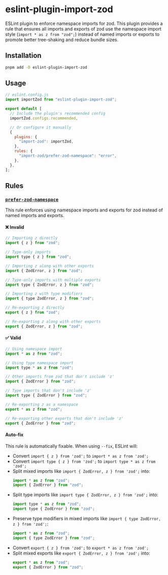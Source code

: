 # eslint-plugin-import-zod

ESLint plugin to enforce namespace imports for zod. This plugin provides a rule that ensures all imports and exports of zod use the namespace import style (`import * as z from "zod";`) instead of named imports or exports to promote better tree-shaking and reduce bundle sizes.

## Installation

```bash
pnpm add -D eslint-plugin-import-zod
```

## Usage

```js
// eslint.config.js
import importZod from "eslint-plugin-import-zod";

export default [
  // Include the plugin's recommended config
  importZod.configs.recommended,

  // Or configure it manually
  {
    plugins: {
      "import-zod": importZod,
    },
    rules: {
      "import-zod/prefer-zod-namespace": "error",
    },
  },
];
```

## Rules

### [`prefer-zod-namespace`](docs/rules/prefer-zod-namespace.md)

This rule enforces using namespace imports and exports for zod instead of named imports and exports.

#### ❌ Invalid

```js
// Importing z directly
import { z } from "zod";

// Type-only imports
import type { z } from "zod";

// Importing z along with other exports
import { ZodError, z } from "zod";

// Type-only imports with multiple exports
import type { ZodError, z } from "zod";

// Importing z with type modifiers
import { type ZodError, z } from "zod";

// Re-exporting z directly
export { z } from "zod";

// Re-exporting z along with other exports
export { ZodError, z } from "zod";
```

#### ✅ Valid

```js
// Using namespace import
import * as z from "zod";

// Using type namespace import
import type * as z from "zod";

// Other imports from zod that don't include 'z'
import { ZodError } from "zod";

// Type imports that don't include 'z'
import type { ZodError } from "zod";

// Re-exporting z as a namespace
export * as z from "zod";

// Re-exporting other exports that don't include 'z'
export { ZodError } from "zod";
```

#### Auto-fix

This rule is automatically fixable. When using `--fix`, ESLint will:

- Convert `import { z } from 'zod';` to `import * as z from 'zod';`
- Convert `import type { z } from 'zod';` to `import type * as z from 'zod';`
- Split mixed imports like `import { ZodError, z } from 'zod';` into:
  ```js
  import * as z from "zod";
  import { ZodError } from "zod";
  ```
- Split type imports like `import type { ZodError, z } from 'zod';` into:
  ```js
  import type * as z from "zod";
  import type { ZodError } from "zod";
  ```
- Preserve type modifiers in mixed imports like `import { type ZodError, z } from 'zod';`:
  ```js
  import * as z from "zod";
  import { type ZodError } from "zod";
  ```
- Convert `export { z } from 'zod';` to `export * as z from 'zod';`
- Split mixed exports like `export { ZodError, z } from 'zod';` into:
  ```js
  export * as z from "zod";
  export { ZodError } from "zod";
  ```
